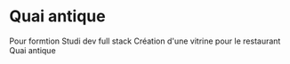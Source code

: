 # Quai antique
Pour formtion Studi dev full stack
Création d'une vitrine pour le restaurant Quai antique